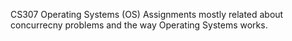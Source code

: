 CS307 Operating Systems (OS) Assignments mostly related about concurrecny problems and the way Operating Systems works.

